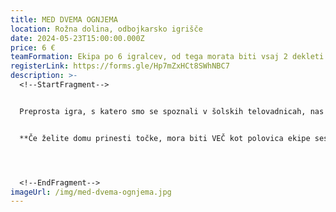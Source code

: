 ```yaml
---
title: MED DVEMA OGNJEMA
location: Rožna dolina, odbojkarsko igrišče
date: 2024-05-23T15:00:00.000Z
price: 6 €
teamFormation: Ekipa po 6 igralcev, od tega morata biti vsaj 2 dekleti
registerLink: https://forms.gle/Hp7mZxHCt8SWhNBC7
description: >-
  <!--StartFragment-->


  Preprosta igra, s katero smo se spoznali v šolskih telovadnicah, nas spremlja tudi na Majskih igrah. Na šport se lahko prijavi vsak študent, tudi če ni stanovalec študentskega doma. V ekipi 6 igralcev morata biti vsaj 2 dekleti. Osnovno načelo igre je z neposrednim metom zadeti nasprotnikovega igralca in ga izločiti iz igre v polju. Igralec je izločen, če ga zadene žoga, ki nato pade na tla. Zadeti igralec lahko nadaljuje igro za nasprotnikovim poljem. Igrišča ne sme zapustiti tako, da gre čez nasprotnikovo polje. Če to stori, dobi žogo nasprotna stran, sicer pa vedno tista, ki je izgubila igralca. Zmaga ekipa, ki izloči vse igralce iz nasprotnikove ekipe


  **Če želite domu prinesti točke, mora biti VEČ kot polovica ekipe sestavljena iz stanovalcev istega doma (v tem primeru najmanj 4 tekmovalci), hkrati pa se morate uvrstiti med najboljše tri. 1. mesto 12 točk, 2. mesto 10 točk ter 3. mesto 8 točk.**




  <!--EndFragment-->
imageUrl: /img/med-dvema-ognjema.jpg
---
```

